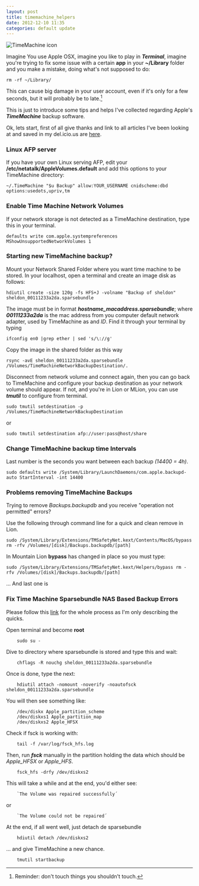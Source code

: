 ```yaml
---
layout: post
title: timemachine_helpers
date: 2012-12-10 11:35
categories: default update
---
```


![TimeMachine icon](https://dl.dropbox.com/u/4473739/seriousman.org/time-machine.png)

 Imagine You use Apple OSX, imagine you like to play in ***Terminal***, imagine you're trying to fix some issue with a certain **app** in your **~/Library** folder and you make a mistake, doing what's not supposed to do:

	rm -rf ~/Library/   
	
This can cause big damage in your user account, even if it's only for a few seconds, but it will probably be to late.[^1]

[^1]: Reminder: don't touch things you shouldn't touch.

This is just to introduce some tips and helps I've collected regarding Apple's ***TimeMachine*** backup software.

Ok, lets start, first of all give thanks and link to all articles I've been looking at and saved in my del.icio.us are [here](http://delicious.com/netman2/timemachine "Time Machine links"). 

### Linux AFP server

If you have your own Linux serving AFP, edit your **/etc/netatalk/AppleVolumes.default** and add this options to your TimeMachine directory:

	~/.TimeMachine "$u Backup" allow:YOUR_USERNAME cnidscheme:dbd options:usedots,upriv,tm 

### Enable Time Machine Network Volumes

If your network storage is not detected as a TimeMachine destination, type this in your terminal.

	defaults write com.apple.systempreferences MShowUnsupportedNetworkVolumes 1

### Starting new TimeMachine backup?

Mount your Network Shared Folder where you want time machine to be stored.
In your localhost, open a terminal and create an image disk as follows:

	hdiutil create -size 120g -fs HFS+J -volname "Backup of sheldon" sheldon_00111233a2da.sparsebundle

The image must be in format ***hostname_macaddress.sparsebundle***; where ***00111233a2da*** is the mac address from you computer default network adapter, used by TimeMachine as and *ID*.
Find it through your terminal by typing 

	ifconfig en0 |grep ether | sed 's/\://g'

Copy the image in the shared folder as this way

	rsync -avE sheldon_00111233a2da.sparsebundle /Volumes/TimeMachineNetworkBackupDestination/.

Disconnect from network volume and connect again, then you can go back to TimeMachine and configure your backup destination as your network volume should appear. If not, and you're in Lion or MLion, you can use ***tmutil*** to configure from terminal.

	sudo tmutil setdestination -p /Volumes/TimeMachineNetworkBackupDestination
or
	
	sudo tmutil setdestination afp://user:pass@host/share

### Change TimeMachine backup time Intervals

Last number is the seconds you want between each backup *(14400 = 4h)*.

	sudo defaults write /System/Library/LaunchDaemons/com.apple.backupd-auto StartInterval -int 14400
	

### Problems removing TimeMachine Backups

Trying to remove *Backups.backupdb* and you receive  "operation not permitted" errors?

Use the following through command line for a quick and clean remove in Lion.

	sudo /System/Library/Extensions/TMSafetyNet.kext/Contents/MacOS/bypass rm -rfv /Volumes/[disk]/Backups.backupdb/[path]

In Mountain Lion **bypass** has changed in place so you must type:

	sudo /System/Library/Extensions/TMSafetyNet.kext/Helpers/bypass rm -rfv /Volumes/[disk]/Backups.backupdb/[path]
	
… And last one is 

### Fix Time Machine Sparsebundle NAS Based Backup Errors

Please follow this [link](http://www.garth.org/archives/2011,08,27,169,fix-time-machine-sparsebundle-nas-based-backup-errors.html "Fix Time Machine Sparsebundle NAS Based Backup Errors") for the whole process as I'm only describing the quicks.

 Open terminal and become **root**
	
		sudo su -
 Dive to directory where sparsebundle is stored and type this and wait:

		chflags -R nouchg sheldon_00111233a2da.sparsebundle
 Once is done, type the next:
		
		hdiutil attach -nomount -noverify -noautofsck sheldon_00111233a2da.sparsebundle
	
You will then see something like:

		/dev/diskx Apple_partition_scheme
		/dev/diskxs1 Apple_partition_map
		/dev/diskxs2 Apple_HFSX

Check if fsck is working with:
	
		tail -f /var/log/fsck_hfs.log
Then, run ***fsck*** manually in the partition holding the data which should be *Apple_HFSX* or *Apple_HFS*.
		
		fsck_hfs -drfy /dev/diskxs2
	
This will take a while and at the end, you'd either see:
		
		`The Volume was repaired successfully´
or

		`The Volume could not be repaired´

At the end, if all went well, just detach de sparsebundle 

		hdiutil detach /dev/diskxs2
… and give TimeMachine a new chance.
		
		tmutil startbackup
		
